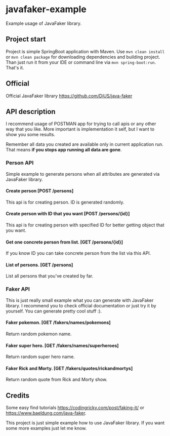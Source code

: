 # javafaker-example

Example usage of JavaFaker library.

## Project start

Project is simple SpringBoot application with Maven. Use `mvn clean install` or
`mvn clean package` for downloading dependencies and building project. Than
just run it from your IDE or command line via `mvn spring-boot:run`. That's it. 

## Official

Official JavaFaker library <https://github.com/DiUS/java-faker>

## API description

I recommend usage of POSTMAN app for trying to call apis or any other way that you like.
More important is implementation it self, but I want to show you some results.

Remember all data you created are available only in current application run. 
That means **if you stops app running all data are gone**.

### Person API

Simple example to generate persons when all attributes are generated via JavaFaker library.
 
#### Create person [POST /persons]

This api is for creating person. ID is generated randomly.

#### Create person with ID that you want [POST /persons/{id}]

This api is for creating person with specified ID for better getting object that 
you want.

#### Get one concrete person from list. [GET /persons/{id}]

If you know ID you can take concrete person from the list via this API.

#### List of persons. [GET /persons]

List all persons that you've created by far.

### Faker API

This is just really small example what you can generate with JavaFaker library. 
I recommend you to check official documentation or just try it by yourself. You 
can generate pretty cool stuff :).

#### Faker pokemon. [GET /fakers/names/pokemons]

Return random pokemon name.

#### Faker super hero. [GET /fakers/names/superheroes]

Return random super hero name.

#### Faker Rick and Morty. [GET /fakers/quotes/rickandmortys]

Return random quote from Rick and Morty show.
 
## Credits

Some easy find tutorials <https://codingricky.com/post/faking-it/> or <https://www.baeldung.com/java-faker>.

This project is just simple example how to use JavaFaker library. If you want some 
more examples just let me know.
